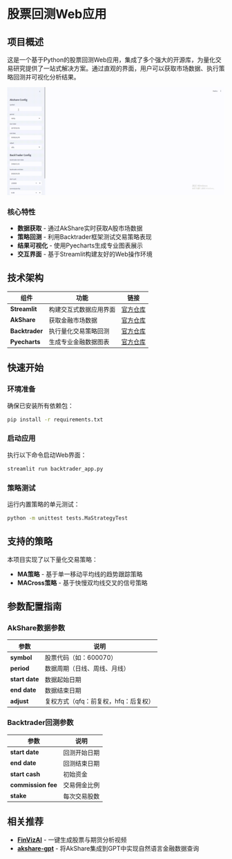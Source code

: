 # 股票回测Web应用

## 项目概述

这是一个基于Python的股票回测Web应用，集成了多个强大的开源库，为量化交易研究提供了一站式解决方案。通过直观的界面，用户可以获取市场数据、执行策略回测并可视化分析结果。

![demo](demo.gif)

### 核心特性

- **数据获取** - 通过AkShare实时获取A股市场数据
- **策略回测** - 利用Backtrader框架测试交易策略表现
- **结果可视化** - 使用Pyecharts生成专业图表展示
- **交互界面** - 基于Streamlit构建友好的Web操作环境

## 技术架构

| 组件 | 功能 | 链接 |
|------|------|------|
| **Streamlit** | 构建交互式数据应用界面 | [官方仓库](https://github.com/streamlit/streamlit) |
| **AkShare** | 获取金融市场数据 | [官方仓库](https://github.com/akfamily/akshare) |
| **Backtrader** | 执行量化交易策略回测 | [官方仓库](https://github.com/mementum/backtrader) |
| **Pyecharts** | 生成专业金融数据图表 | [官方仓库](https://github.com/pyecharts/pyecharts) |

## 快速开始

### 环境准备

确保已安装所有依赖包：

```bash
pip install -r requirements.txt
```

### 启动应用

执行以下命令启动Web界面：

```bash
streamlit run backtrader_app.py
```

### 策略测试

运行内置策略的单元测试：

```bash
python -m unittest tests.MaStrategyTest
```

## 支持的策略

本项目实现了以下量化交易策略：

- **MA策略** - 基于单一移动平均线的趋势跟踪策略
- **MACross策略** - 基于快慢双均线交叉的信号策略

## 参数配置指南

### AkShare数据参数

| 参数 | 说明 |
|------|------|
| **symbol** | 股票代码（如：600070） |
| **period** | 数据周期（日线、周线、月线） |
| **start date** | 数据起始日期 |
| **end date** | 数据结束日期 |
| **adjust** | 复权方式（qfq：前复权，hfq：后复权） |

### Backtrader回测参数

| 参数 | 说明 |
|------|------|
| **start date** | 回测开始日期 |
| **end date** | 回测结束日期 |
| **start cash** | 初始资金 |
| **commission fee** | 交易佣金比例 |
| **stake** | 每次交易股数 |

## 相关推荐

- [**FinVizAI**](https://github.com/chenwr727/FinVizAI.git) - 一键生成股票与期货分析视频
- [**akshare-gpt**](https://github.com/chenwr727/akshare-gpt.git) - 将AkShare集成到GPT中实现自然语言金融数据查询
